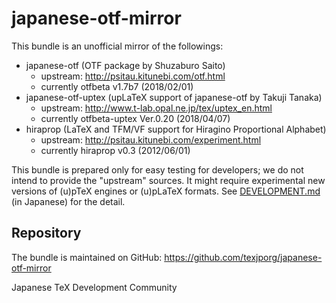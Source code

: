 # japanese-otf-mirror

This bundle is an unofficial mirror of the followings:

- japanese-otf
  (OTF package by Shuzaburo Saito)
    - upstream: http://psitau.kitunebi.com/otf.html
    - currently otfbeta v1.7b7 (2018/02/01)
- japanese-otf-uptex
  (upLaTeX support of japanese-otf by Takuji Tanaka)
    - upstream: http://www.t-lab.opal.ne.jp/tex/uptex_en.html
    - currently otfbeta-uptex Ver.0.20 (2018/04/07)
- hiraprop
  (LaTeX and TFM/VF support for Hiragino Proportional Alphabet)
    - upstream: http://psitau.kitunebi.com/experiment.html
    - currently hiraprop v0.3 (2012/06/01)

This bundle is prepared only for easy testing for developers;
we do not intend to provide the "upstream" sources.
It might require experimental new versions of (u)pTeX engines
or (u)pLaTeX formats.
See [DEVELOPMENT.md](./DEVELOPMENT.md) (in Japanese)
for the detail.

## Repository

The bundle is maintained on GitHub:
https://github.com/texjporg/japanese-otf-mirror

Japanese TeX Development Community
